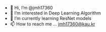 - 👋 Hi, I’m @jmh17360
- 👀 I’m interested in Deep Learning Algorithm
- 🌱 I’m currently learning ResNet models
- 📫 How to reach me ... jmh17360@kau.kr

<!---
jmh17360/jmh17360 is a ✨ special ✨ repository because its `README.md` (this file) appears on your GitHub profile.
You can click the Preview link to take a look at your changes.
--->
